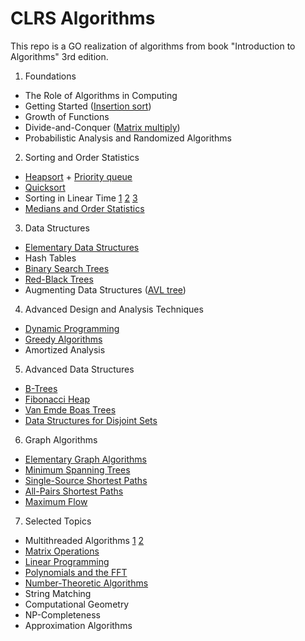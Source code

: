 # CLRS Algorithms 

This repo is a GO realization of algorithms from book "Introduction to Algorithms" 3rd edition.

1. Foundations
* The Role of Algorithms in Computing
* Getting Started ([Insertion sort](https://github.com/godzie44/algo/tree/main/sort/insertion))
* Growth of Functions
* Divide-and-Conquer ([Matrix multiply](https://github.com/godzie44/algo/tree/main/matrixmultiply))
* Probabilistic Analysis and Randomized Algorithms
2. Sorting and Order Statistics
* [Heapsort](https://github.com/godzie44/algo/tree/main/sort/heap) + [Priority queue](https://github.com/godzie44/algo/tree/main/priorityqueue)
* [Quicksort](https://github.com/godzie44/algo/tree/main/sort/qsort)
* Sorting in Linear Time [1](https://github.com/godzie44/algo/tree/main/sort/counting) [2](https://github.com/godzie44/algo/tree/main/sort/radix) [3](https://github.com/godzie44/algo/tree/main/sort/bucket)
* [Medians and Order Statistics](https://github.com/godzie44/algo/tree/main/select)
3. Data Structures
* [Elementary Data Structures](https://github.com/godzie44/algo/tree/main/linkedlist)
* Hash Tables
* [Binary Search Trees](https://github.com/godzie44/algo/tree/main/tree/binarysearch)
* [Red-Black Trees](https://github.com/godzie44/algo/tree/main/tree/redblack)
* Augmenting Data Structures ([AVL tree](https://github.com/godzie44/algo/tree/main/tree/avl))
4. Advanced Design and Analysis Techniques
* [Dynamic Programming](https://github.com/godzie44/algo/tree/main/dynamic)
* [Greedy Algorithms](https://github.com/godzie44/algo/tree/main/greedy/process)
* Amortized Analysis
5. Advanced Data Structures
* [B-Trees](https://github.com/godzie44/algo/tree/main/tree/btree)
* [Fibonacci Heap](https://github.com/godzie44/algo/tree/main/fibheap)
* [Van Emde Boas Trees](https://github.com/godzie44/algo/tree/main/tree/veb)
* [Data Structures for Disjoint Sets](https://github.com/godzie44/algo/tree/main/disjointset)
6. Graph Algorithms
* [Elementary Graph Algorithms](https://github.com/godzie44/algo/tree/main/graph/search)
* [Minimum Spanning Trees](https://github.com/godzie44/algo/tree/main/graph/mst)
* [Single-Source Shortest Paths](https://github.com/godzie44/algo/tree/main/graph/shortpath)
* [All-Pairs Shortest Paths](https://github.com/godzie44/algo/tree/main/graph/shortpath/all)
* [Maximum Flow](https://github.com/godzie44/algo/tree/main/graph/flow)
7. Selected Topics
* Multithreaded Algorithms [1](https://github.com/godzie44/algo/blob/main/matrixmultiply/multithread.go) [2](https://github.com/godzie44/algo/blob/main/sort/merge/mutlithread.go)
* [Matrix Operations](https://github.com/godzie44/algo/tree/main/matrix) 
* [Linear Programming](https://github.com/godzie44/algo/tree/main/linear)
* [Polynomials and the FFT](https://github.com/godzie44/algo/tree/main/fft)
* [Number-Theoretic Algorithms](https://github.com/godzie44/algo/tree/main/numbertheoretic)
* String Matching
* Computational Geometry
* NP-Completeness
* Approximation Algorithms
